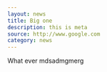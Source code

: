 ```yaml
---
layout: news
title: Big one
description: this is meta
source: http://www.google.com
category: news
---
```


What ever mdsadmgmerg